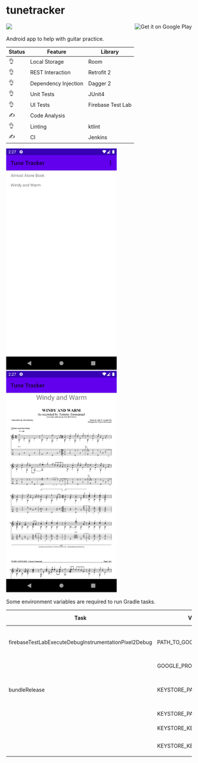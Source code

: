 # tunetracker

<div width="100%">
    <a href='http://jenkins.pratclot.com/job/tunetracker/job/master/'><img src='http://jenkins.pratclot.com/buildStatus/icon?job=tunetracker%2Fmaster'></a>
    <a href='https://play.google.com/store/apps/details?id=com.pratclot.tunetracker&pcampaignid=pcampaignidMKT-Other-global-all-co-prtnr-py-PartBadge-Mar2515-1'><img alt='Get it on Google Play' src='https://play.google.com/intl/en_us/badges/static/images/badges/en_badge_web_generic.png' height="50" align="right"/></a>
</div>

Android app to help with guitar practice.

Status|Feature|Library
-|-|-
:ok_hand:|Local Storage|Room
:ok_hand:|REST Interaction|Retrofit 2
:ok_hand:|Dependency Injection|Dagger 2
:ok_hand:|Unit Tests|JUnit4
:ok_hand:|UI Tests|Firebase Test Lab
:writing_hand:|Code Analysis|
:ok_hand:|Linting|ktlint
:writing_hand:|CI|Jenkins

<div float="left">
    <img src="assets/Screenshot_1588073261.png" width="300" />
    <img src="assets/Screenshot_1588073264.png" width="300" />
</div>

Some environment variables are required to run Gradle tasks.

Task|Variable|What does
-|-|-
firebaseTestLabExecuteDebugInstrumentationPixel2Debug|PATH_TO_GOOGLE_SERVICE_KEY|Path to Firebase service account .json file
||GOOGLE_PROJECT_ID|Google project ID
bundleRelease|KEYSTORE_PATH|Path to keystore with signing key
||KEYSTORE_PASS|Keystore's password
||KEYSTORE_KEY_NAME|Signing key's alias
||KEYSTORE_KEY_PASS|Signing key's password
